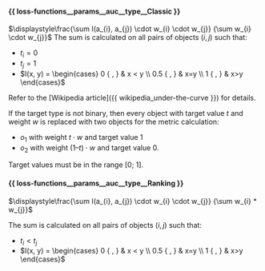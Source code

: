#### {{ loss-functions__params__auc__type__Classic }}

$\displaystyle\frac{\sum I(a_{i}, a_{j}) \cdot w_{i} \cdot w_{j}} {\sum w_{i} \cdot w_{j}}$
The sum is calculated on all pairs of objects $(i,j)$ such that:
- $t_{i} = 0$
- $t_{j} = 1$
- $I(x, y) = \begin{cases} 0 { , } & x < y \\ 0.5 { , } & x=y \\ 1 { , } & x>y \end{cases}$

Refer to the [Wikipedia article]({{ wikipedia_under-the-curve }}) for details.

If the target type is not binary, then every object with target value $t$ and weight $w$ is replaced with two objects for the metric calculation:

- $o_{1}$ with weight $t \cdot w$ and target value 1
- $o_{2}$ with weight $(1 – t) \cdot w$ and target value 0.

Target values must be in the range [0; 1].

#### {{ loss-functions__params__auc__type__Ranking }}

$\displaystyle\frac{\sum I(a_{i}, a_{j}) \cdot w_{i} \cdot w_{j}} {\sum w_{i} * w_{j}}$

The sum is calculated on all pairs of objects $(i,j)$ such that:
- $t_{i} < t_{j}$
- $I(x, y) = \begin{cases} 0 { , } & x < y \\ 0.5 { , } & x=y \\ 1 { , } & x>y \end{cases}$
